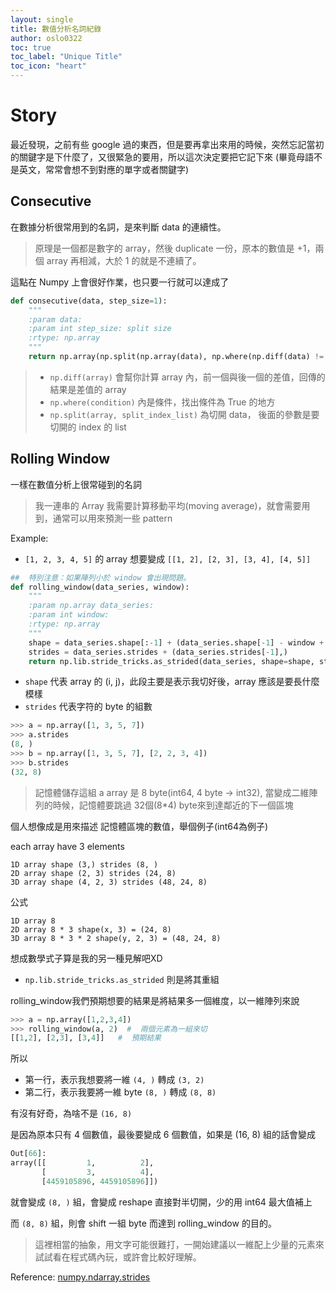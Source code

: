 ```yaml
---
layout: single
title: 數值分析名詞紀錄
author: oslo0322
toc: true
toc_label: "Unique Title"
toc_icon: "heart"
---
```


# Story
最近發現，之前有些 google 過的東西，但是要再拿出來用的時候，突然忘記當初的關鍵字是下什麼了，又很緊急的要用，所以這次決定要把它記下來
(畢竟母語不是英文，常常會想不到對應的單字或者關鍵字)

## Consecutive
在數據分析很常用到的名詞，是來判斷 data 的連續性。

> 原理是一個都是數字的 array，然後 duplicate 一份，原本的數值是 +1，兩個 array 再相減，大於 1 的就是不連續了。

這點在 Numpy 上會很好作業，也只要一行就可以達成了

``` python
def consecutive(data, step_size=1):
    """
    :param data:
    :param int step_size: split size
    :rtype: np.array
    """
    return np.array(np.split(np.array(data), np.where(np.diff(data) != step_size)[0] + 1))
```

> - `np.diff(array)` 會幫你計算 array 內，前一個與後一個的差值，回傳的結果是差值的 array
> - `np.where(condition)` 內是條件，找出條件為 True 的地方
> - `np.split(array, split_index_list)` 為切開 data， 後面的參數是要切開的 index 的 list

## Rolling Window
一樣在數值分析上很常碰到的名詞

> 我一連串的 Array 我需要計算移動平均(moving average)，就會需要用到，通常可以用來預測一些 pattern

Example:

- `[1, 2, 3, 4, 5]` 的 array 想要變成 `[[1, 2], [2, 3], [3, 4], [4, 5]]`

``` python
##  特別注意：如果陣列小於 window 會出現問題。
def rolling_window(data_series, window):
    """
    :param np.array data_series:
    :param int window:
    :rtype: np.array
    """
    shape = data_series.shape[:-1] + (data_series.shape[-1] - window + 1, window)
    strides = data_series.strides + (data_series.strides[-1],)
    return np.lib.stride_tricks.as_strided(data_series, shape=shape, strides=strides)
```

 - `shape` 代表 array 的 (i, j)，此段主要是表示我切好後，array 應該是要長什麼模樣
 - `strides` 代表字符的 byte 的組數

``` python
>>> a = np.array([1, 3, 5, 7])
>>> a.strides
(8, )
>>> b = np.array([1, 3, 5, 7], [2, 2, 3, 4])
>>> b.strides
(32, 8)
```

> 記憶體儲存這組 a array 是 8 byte(int64, 4 byte -> int32), 當變成二維陣列的時候，記憶體要跳過 32個(8*4) byte來到達鄰近的下一個區塊

個人想像成是用來描述 記憶體區塊的數值，舉個例子(int64為例子)

each array have 3 elements

```
1D array shape (3,) strides (8, )
2D array shape (2, 3) strides (24, 8)
3D array shape (4, 2, 3) strides (48, 24, 8)
```

公式

```
1D array 8
2D array 8 * 3 shape(x, 3) = (24, 8)
3D array 8 * 3 * 2 shape(y, 2, 3) = (48, 24, 8)
```

想成數學式子算是我的另一種見解吧XD


  - `np.lib.stride_tricks.as_strided` 則是將其重組

rolling_window我們預期想要的結果是將結果多一個維度，以一維陣列來說

``` python
>>> a = np.array([1,2,3,4])
>>> rolling_window(a, 2)  #  兩個元素為一組來切
[[1,2], [2,3], [3,4]]   #  預期結果
```

所以

- 第一行，表示我想要將一維 `(4, )` 轉成 `(3, 2)`
- 第二行，表示我要將一維 byte `(8, )` 轉成 `(8, 8)`

有沒有好奇，為啥不是 `(16, 8)`

是因為原本只有 4 個數值，最後要變成 6 個數值，如果是 (16, 8) 組的話會變成

``` python
Out[66]:
array([[         1,          2],
       [         3,          4],
       [4459105896, 4459105896]])
```

就會變成 `(8, )` 組，會變成 reshape 直接對半切開，少的用 int64 最大值補上

而 `(8, 8)` 組，則會 shift 一組 byte 而達到 rolling_window 的目的。

> 這裡相當的抽象，用文字可能很難打，一開始建議以一維配上少量的元素來試試看在程式碼內玩，或許會比較好理解。


Reference:
 [numpy.ndarray.strides](http://docs.scipy.org/doc/numpy/reference/generated/numpy.ndarray.strides.html)
